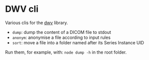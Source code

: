 DWV cli
=======

Various clis for the [dwv](https://github.com/ivmartel/dwv) library.

- `dump`: dump the content of a DICOM file to stdout
- `anonym`: anonymise a file according to input rules
- `sort`: move a file into a folder named after its Series Instance UID

Run them, for example, with: `node dump -h` in the root folder.

